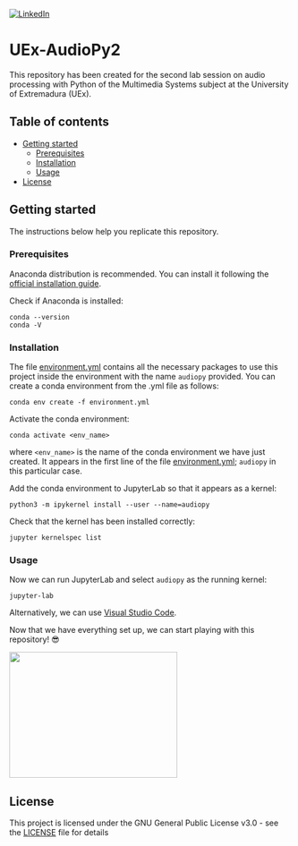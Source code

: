 <!-- PROJECT SHIELDS -->
<!--
*** I'm using markdown "reference style" links for readability.
*** Reference links are enclosed in brackets [ ] instead of parentheses ( ).
*** See the bottom of this document for the declaration of the reference variables
*** for contributors-url, forks-url, etc. This is an optional, concise syntax you may use.
*** https://www.markdownguide.org/basic-syntax/#reference-style-links
-->
[![LinkedIn][linkedin-shield]][linkedin-url]

# UEx-AudioPy2
This repository has been created for the second lab session on audio processing with Python of the Multimedia Systems subject at the University of Extremadura (UEx).

## Table of contents
* [Getting started](#getting-started)
  * [Prerequisites](#prerequisites)
  * [Installation](#installation)
  * [Usage](#usage)
* [License](#license)

## Getting started
The instructions below help you replicate this repository.

### Prerequisites
Anaconda distribution is recommended. You can install it following the [official installation guide](https://docs.anaconda.com/anaconda/install/linux/).

Check if Anaconda is installed:
```
conda --version
conda -V
```

### Installation
The file [environment.yml](environment.yml) contains all the necessary packages to use this project inside the environment with the name `audiopy` provided. You can create a conda environment from the .yml file as follows:
```
conda env create -f environment.yml
```

Activate the conda environment:
```
conda activate <env_name>
```
where `<env_name>` is the name of the conda environment we have just created. It appears in the first line of the file [environment.yml](environment.yml); `audiopy` in this particular case.

Add the conda environment to JupyterLab so that it appears as a kernel:
```
python3 -m ipykernel install --user --name=audiopy
```

Check that the kernel has been installed correctly:
```
jupyter kernelspec list
```

### Usage
Now we can run JupyterLab and select `audiopy` as the running kernel:
```
jupyter-lab
```

Alternatively, we can use [Visual Studio Code](https://code.visualstudio.com/).

Now that we have everything set up, we can start playing with this repository! :sunglasses:

<img src="https://media.giphy.com/media/3o6MbkFs5CQqK05Jba/giphy.gif" width="300" height="225" />

## License
This project is licensed under the GNU General Public License v3.0 - see the [LICENSE](LICENSE) file for details

<!-- MARKDOWN LINKS & IMAGES -->
<!-- https://www.markdownguide.org/basic-syntax/#reference-style-links -->
[linkedin-shield]: https://img.shields.io/badge/LinkedIn-0077B5?style=for-the-badge&logo=linkedin&logoColor=white
[linkedin-url]: https://linkedin.com/in/sfandres
